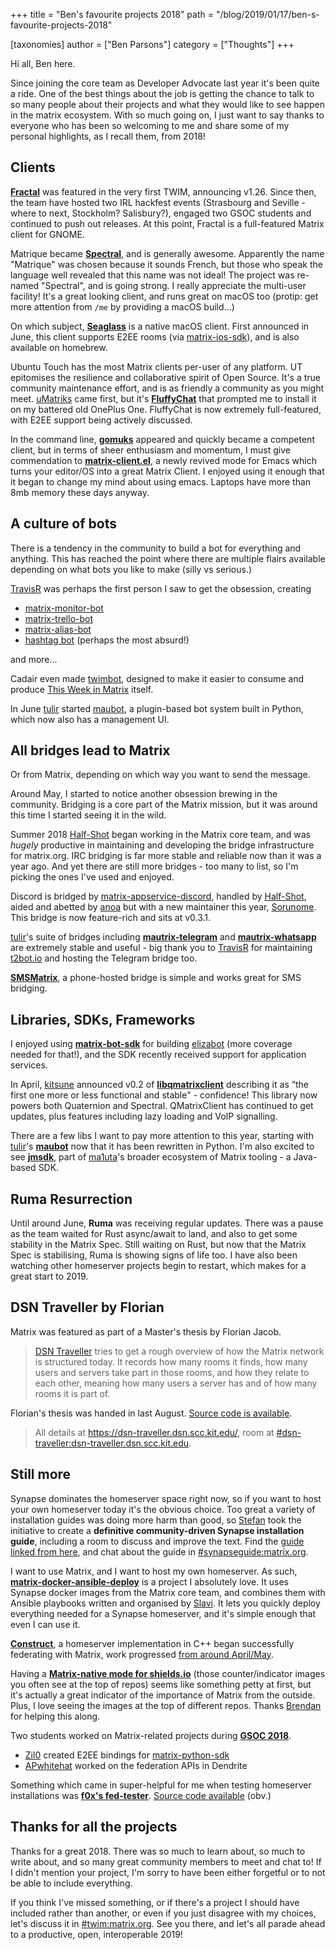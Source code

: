 +++
title = "Ben's favourite projects 2018"
path = "/blog/2019/01/17/ben-s-favourite-projects-2018"

[taxonomies]
author = ["Ben Parsons"]
category = ["Thoughts"]
+++

Hi all, Ben here.

Since joining the core team as Developer Advocate last year it's been quite a ride. One of the best things about the job is getting the chance to talk to so many people about their projects and what they would like to see happen in the matrix ecosystem. With so much going on, I just want to say thanks to everyone who has been so welcoming to me and share some of my personal highlights, as I recall them, from 2018!

## Clients

<strong><a href="https://wiki.gnome.org/Apps/Fractal">Fractal</a></strong> was featured in the very first TWIM, announcing v1.26. Since then, the team have hosted two IRL hackfest events (Strasbourg and Seville - where to next, Stockholm? Salisbury?), engaged two GSOC students and continued to push out releases. At this point, Fractal is a full-featured Matrix client for GNOME.

Matrique became <strong><a href="https://gitlab.com/spectral-im/spectral">Spectral</a></strong>, and is generally awesome. Apparently the name "Matrique" was chosen because it sounds French, but those who speak the language well revealed that this name was not ideal! The project was re-named "Spectral", and is going strong. I really appreciate the multi-user facility! It's a great looking client, and runs great on macOS too (protip: get more attention from <code>/me</code> by providing a macOS build…)

On which subject, <strong><a href="https://github.com/neilalexander/seaglass">Seaglass</a></strong> is a native macOS client. First announced in June, this client supports E2EE rooms (via <a href="https://github.com/matrix-org/matrix-ios-sdk">matrix-ios-sdk</a>), and is also available on homebrew.

Ubuntu Touch has the most Matrix clients per-user of any platform. UT epitomises the resilience and collaborative spirit of Open Source. It's a true community maintenance effort, and is as friendly a community as you might meet. <a href="https://github.com/uMatriks/uMatriks">uMatriks</a> came first, but it's <strong><a href="https://github.com/ChristianPauly/fluffychat">FluffyChat</a></strong> that prompted me to install it on my battered old OnePlus One. FluffyChat is now extremely full-featured, with E2EE support being actively discussed.

In the command line, <strong><a href="https://github.com/tulir/gomuks">gomuks</a></strong> appeared and quickly became a competent client, but in terms of sheer enthusiasm and momentum, I must give commendation to <strong><a href="https://github.com/jgkamat/matrix-client-el">matrix-client.el</a></strong>, a newly revived mode for Emacs which turns your editor/OS into a great Matrix Client. I enjoyed using it enough that it began to change my mind about using emacs. Laptops have more than 8mb memory these days anyway.

## A culture of bots

There is a tendency in the community to build a bot for everything and anything. This has reached the point where there are multiple flairs available depending on what bots you like to make (silly vs serious.)

<a href="https://github.com/turt2live">TravisR</a> was perhaps the first person I saw to get the obsession, creating
<ul>
 	<li><a href="https://github.com/turt2live/matrix-monitor-bot">matrix-monitor-bot</a></li>
 	<li><a href="https://github.com/turt2live/matrix-trello-bot">matrix-trello-bot</a></li>
 	<li><a href="https://github.com/turt2live/matrix-alias-bot">matrix-alias-bot</a></li>
 	<li><a href="https://github.com/turt2live/matrix-hashtag-bot">hashtag bot</a> (perhaps the most absurd!)</li>
</ul>
and more…

Cadair even made <a href="https://github.com/Cadair/skill-twim">twimbot</a>, designed to make it easier to consume and produce <a href="/twim">This Week in Matrix</a> itself.

In June <a href="https://matrix.to/#/@tulir:maunium.net">tulir</a> started <a href="https://github.com/maubot/maubot">maubot</a>, a plugin-based bot system built in Python, which now also has a management UI.

## All bridges lead to Matrix

Or from Matrix, depending on which way you want to send the message.

Around May, I started to notice another obsession brewing in the community. Bridging is a core part of the Matrix mission, but it was around this time I started seeing it in the wild.

Summer 2018 <a href="https://matrix.to/#/@Half-Shot:half-shot.uk">Half-Shot</a> began working in the Matrix core team, and was <em>hugely</em> productive in maintaining and developing the bridge infrastructure for matrix.org. IRC bridging is far more stable and reliable now than it was a year ago. And yet there are still more bridges - too many to list, so I'm picking the ones I've used and enjoyed.

Discord is bridged by <a href="https://github.com/Half-Shot/matrix-appservice-discord">matrix-appservice-discord</a>, handled by <a href="https://matrix.to/#/@Half-Shot:half-shot.uk">Half-Shot</a>, aided and abetted by <a href="https://matrix.to/#/@andrewm:amorgan.xyz">anoa</a> but with a new maintainer this year, <a href="https://matrix.to/#/@sorunome:sorunome.de">Sorunome</a>. This bridge is now feature-rich and sits at v0.3.1.

<a href="https://matrix.to/#/@tulir:maunium.net">tulir</a>'s suite of bridges including <strong><a href="https://github.com/tulir/mautrix-telegram">mautrix-telegram</a></strong> and <strong><a href="https://github.com/tulir/mautrix-whatsapp">mautrix-whatsapp</a></strong> are extremely stable and useful - big thank you to <a href="https://github.com/turt2live">TravisR</a> for maintaining <a href="https://t2bot.io/">t2bot.io</a> and hosting the Telegram bridge too.

<strong><a href="https://github.com/tijder/SmsMatrix">SMSMatrix</a></strong>, a phone-hosted bridge is simple and works great for SMS bridging.

## Libraries, SDKs, Frameworks

I enjoyed using <strong><a href="https://github.com/turt2live/matrix-bot-sdk">matrix-bot-sdk</a></strong> for building <a href="https://github.com/benparsons/elizabot">elizabot</a> (more coverage needed for that!), and the SDK recently received support for application services.

In April, <a href="https://matrix.to/#/@kitsune:matrix.org">kitsune</a> announced v0.2 of <strong><a href="https://github.com/QMatrixClient/libqmatrixclient">libqmatrixclient</a></strong> describing it as “the first one more or less functional and stable" - confidence! This library now powers both Quaternion and Spectral. QMatrixClient has continued to get updates, plus features including lazy loading and VoIP signalling.

There are a few libs I want to pay more attention to this year, starting with <a href="https://matrix.to/#/@tulir:maunium.net">tulir</a>'s <strong><a href="https://github.com/maubot/maubot">maubot</a></strong> now that it has been rewritten in Python. I'm also excited to see <strong><a href="https://github.com/ma1uta/jmsdk">jmsdk</a></strong>, part of <a href="https://matrix.to/#/@ma1uta:matrix.org">ma1uta</a>'s broader ecosystem of Matrix tooling - a Java-based SDK.

## Ruma Resurrection

Until around June, <strong>Ruma</strong> was receiving regular updates. There was a pause as the team waited for Rust async/await to land, and also to get some stability in the Matrix Spec. Still waiting on Rust, but now that the Matrix Spec is stabilising, Ruma is showing signs of life too. I have also been watching other homeserver projects begin to restart, which makes for a great start to 2019.

## DSN Traveller by Florian

Matrix was featured as part of a Master's thesis by Florian Jacob.
<blockquote><a href="https://dsn-traveller.dsn.scc.kit.edu/">DSN Traveller</a> tries to get a rough overview of how the Matrix network is structured today. It records how many rooms it finds, how many users and servers take part in those rooms, and how they relate to each other, meaning how many users a server has and of how many rooms it is part of.</blockquote>
Florian's thesis was handed in last August. <a href="https://github.com/florianjacob/dsn-traveller">Source code is available</a>.
<blockquote>All details at <a href="https://dsn-traveller.dsn.scc.kit.edu/">https://dsn-traveller.dsn.scc.kit.edu/</a>, room at <a href="https://matrix.to/#/#dsn-traveller:dsn-traveller.dsn.scc.kit.edu">#dsn-traveller:dsn-traveller.dsn.scc.kit.edu</a>.</blockquote>

## Still more

Synapse dominates the homeserver space right now, so if you want to host your own homeserver today it's the obvious choice. Too great a variety of installation guides was doing more harm than good, so <a href="https://matrix.to/#/@natrius:matrix.org">Stefan</a> took the initiative to create a <strong>definitive community-driven Synapse installation guide</strong>, including a room to discuss and improve the text. Find the <a href="/docs/guides/installing-synapse">guide linked from here</a>, and chat about the guide in <a href="https://matrix.to/#/synapseguide:matrix.org">#synapseguide:matrix.org</a>.

I want to use Matrix, and I want to host my own homeserver. As such, <strong><a href="https://github.com/spantaleev/matrix-docker-ansible-deploy">matrix-docker-ansible-deploy</a></strong> is a project I absolutely love. It uses Synapse docker images from the Matrix core team, and combines them with Ansible playbooks written and organised by <a href="https://matrix.to/#/@slavi:devture.com">Slavi</a>. It lets you quickly deploy everything needed for a Synapse homeserver, and it's simple enough that even I can use it.

<strong><a href="https://github.com/matrix-construct/construct">Construct</a></strong>, a homeserver implementation in C++ began successfully federating with Matrix, work progressed <a href="/blog/2018/05/18/this-week-in-matrix-2018-05-18/">from around April/May</a>.

Having a <strong><a href="https://shields.io/#/examples/chat">Matrix-native mode for shields.io</a></strong> (those counter/indicator images you often see at the top of repos) seems like something petty at first, but it's actually a great indicator of the importance of Matrix from the outside. Plus, I love seeing the images at the top of different repos. Thanks <a href="https://matrix.to/#/@brendan:abolivier.bzh">Brendan</a> for helping this along.

Two students worked on Matrix-related projects during <strong><a href="https://summerofcode.withgoogle.com/projects/?sp-search=matrix">GSOC 2018</a></strong>.
<ul>
 	<li><a href="https://matrix.to/#/@Zil0:matrix.org">Zil0</a> created E2EE bindings for <a href="https://github.com/matrix-org/matrix-python-sdk">matrix-python-sdk</a></li>
 	<li><a href="@apwhitehat:matrix.org">APwhitehat</a> worked on the federation APIs in Dendrite</li>
</ul>
Something which came in super-helpful for me when testing homeserver installations was <strong><a href="https://neo.lain.haus/fed-tester/">f0x's fed-tester</a></strong>. <a href="https://github.com/f0x52/fed-tester/">Source code available</a> (obv.)

## Thanks for all the projects

Thanks for a great 2018. There was so much to learn about, so much to write about, and so many great community members to meet and chat to! If I didn't mention your project, I'm sorry to have been either forgetful or to not be able to include everything.

If you think I've missed something, or if there's a project I should have included rather than another, or even if you just disagree with my choices, let's discuss it in <a href="https://matrix.to/#/#TWIM:matrix.org">#twim:matrix.org</a>. See you there, and let's all parade ahead to a productive, open, interoperable 2019!
